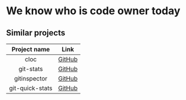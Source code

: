 # We know who is code owner today



## Similar projects

|  Project name   |                        Link                         |
|:---------------:|:---------------------------------------------------:|
|      cloc       |     [GitHub](https://github.com/AlDanial/cloc)      |
|    git-stats    | [GitHub](https://github.com/IonicaBizau/git-stats)  |
|  gitinspector   |   [GitHub](https://github.com/ejwa/gitinspector)    |
| git-quick-stats | [GitHub](https://github.com/arzzen/git-quick-stats) |
